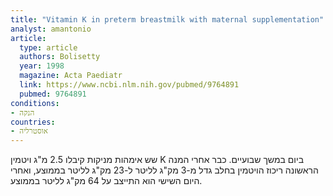 ```yaml
---
title: "Vitamin K in preterm breastmilk with maternal supplementation"
analyst: amantonio
article:
  type: article
  authors: Bolisetty
  year: 1998
  magazine: Acta Paediatr
  link: https://www.ncbi.nlm.nih.gov/pubmed/9764891
  pubmed: 9764891
conditions:
- הנקה
countries:
- אוסטרליה
---
```


שש אימהות מניקות קיבלו 2.5 מ"ג ויטמין K ביום במשך שבועיים. כבר אחרי המנה הראשונה ריכוז הויטמין בחלב גדל מ-3 מק"ג לליטר ל-23 מק"ג לליטר בממוצע, ואחרי היום השישי הוא התייצב על 64 מק"ג לליטר בממוצע.
